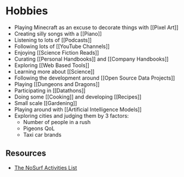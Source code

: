 # Hobbies

- Playing Minecraft as an excuse to decorate things with [[Pixel Art]]
- Creating silly songs with a [[Piano]]
- Listening to lots of [[Podcasts]]
- Following lots of [[YouTube Channels]]
- Enjoying [[Science Fiction Reads]]
- Curating [[Personal Handbooks]] and [[Company Handbooks]]
- Exploring [[Web Based Tools]]
- Learning more about [[Science]]
- Following the development around [[Open Source Data Projects]]
- Playing [[Dungeons and Dragons]]
- Participating in [[Datathons]]
- Doing some [[Cooking]] and developing [[Recipes]]
- Small scale [[Gardening]]
- Playing around with [[Artificial Intelligence Models]]
- Exploring cities and judging them by 3 factors:
  - Number of people in a rush
  - Pigeons QoL
  - Taxi car brands

## Resources

- [The NoSurf Activities List](https://nosurf.net/activity-list/)
